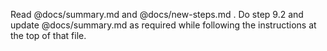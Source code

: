 Read @docs/summary.md and @docs/new-steps.md . Do step 9.2 and update @docs/summary.md as required while following the instructions at the top of that file.